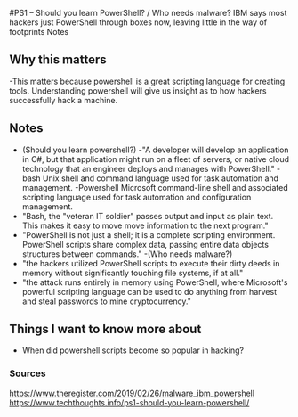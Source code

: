 #PS1 – Should you learn PowerShell? / Who needs malware? IBM says most hackers just PowerShell through boxes now, leaving little in the way of footprints Notes
## Why this matters
-This matters because powershell is a great scripting language for creating tools. Understanding powershell will give us insight as to how hackers successfully hack a machine.
## Notes
- (Should you learn powershell?)
-"A developer will develop an application in C#, but that application might run on a fleet of servers, or native cloud technology that an engineer deploys and manages with PowerShell."
-bash Unix shell and command language used for task automation and management.
-Powershell Microsoft command-line shell and associated scripting language used for task automation and configuration management.
- "Bash, the "veteran IT soldier" passes output and input as plain text. This makes it easy to move move information to the next program."
- "PowerShell is not just a shell; it is a complete scripting environment. PowerShell scripts share complex data, passing entire data objects structures between commands."
-(Who needs malware?)
- "the hackers utilized PowerShell scripts to execute their dirty deeds in memory without significantly touching file systems, if at all."
- "the attack runs entirely in memory using PowerShell, where Microsoft's powerful scripting language can be used to do anything from harvest and steal passwords to mine cryptocurrency."

## Things I want to know more about
- When did powershell scripts become so popular in hacking?

### Sources
https://www.theregister.com/2019/02/26/malware_ibm_powershell
https://www.techthoughts.info/ps1-should-you-learn-powershell/

